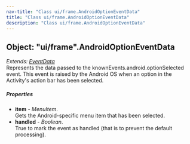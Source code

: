 ```yaml
---
nav-title: "Class ui/frame.AndroidOptionEventData"
title: "Class ui/frame.AndroidOptionEventData"
description: "Class ui/frame.AndroidOptionEventData"
---
```

## Object: "ui/frame".AndroidOptionEventData  
_Extends:_ [_EventData_](../../data/observable/EventData.md)  
Represents the data passed to the knownEvents.android.optionSelected event. 
This event is raised by the Android OS when an option in the Activity's action bar has been selected.

##### Properties
 - **item** - _MenuItem_.    
  Gets the Android-specific menu item that has been selected.
 - **handled** - _Boolean_.    
  True to mark the event as handled (that is to prevent the default processing).